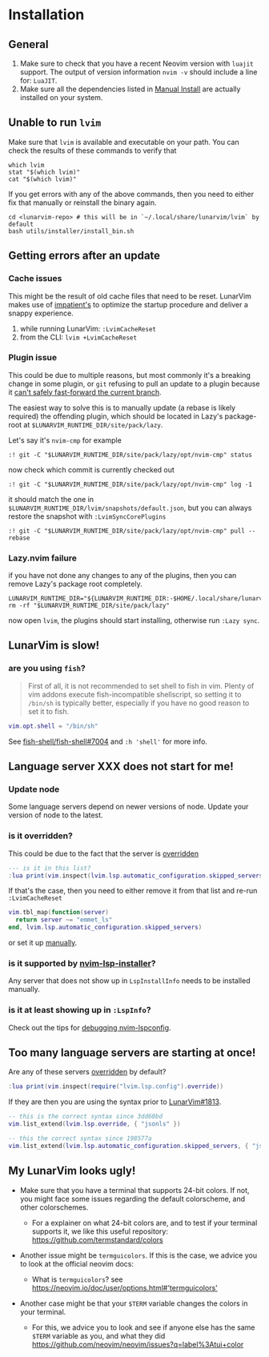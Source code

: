 # Installation

## General

1. Make sure to check that you have a recent Neovim version with `luajit` support. The output of version information `nvim -v` should include a line for: `LuaJIT`.
2. Make sure all the dependencies listed in [Manual Install](#manual-install) are actually installed on your system.

## Unable to run `lvim`

Make sure that `lvim` is available and executable on your path. You can check the results of these commands to verify that

```shell
which lvim
stat "$(which lvim)"
cat "$(which lvim)"
```

If you get errors with any of the above commands, then you need to either fix that manually or reinstall the binary again.

```shell
cd <lunarvim-repo> # this will be in `~/.local/share/lunarvim/lvim` by default
bash utils/installer/install_bin.sh
```

## Getting errors after an update

### Cache issues

This might be the result of old cache files that need to be reset. LunarVim makes use of [impatient's](https://github.com/lewis6991/impatient.nvim) to optimize the startup procedure and deliver a snappy experience.

1. while running LunarVim: `:LvimCacheReset`
2. from the CLI: `lvim +LvimCacheReset`

### Plugin issue

This could be due to multiple reasons, but most commonly it's a breaking change in some plugin,
or `git` refusing to pull an update to a plugin because it
[can't safely fast-forward the current branch](https://blog.sffc.xyz/post/185195398930/why-you-should-use-git-pull-ff-only-git-is-a).

The easiest way to solve this is to manually update (a rebase is likely required) the offending plugin,
which should be located in Lazy's package-root at `$LUNARVIM_RUNTIME_DIR/site/pack/lazy`.

Let's say it's `nvim-cmp` for example

```vim
:! git -C "$LUNARVIM_RUNTIME_DIR/site/pack/lazy/opt/nvim-cmp" status
```

now check which commit is currently checked out

```vim
:! git -C "$LUNARVIM_RUNTIME_DIR/site/pack/lazy/opt/nvim-cmp" log -1
```

it should match the one in `$LUNARVIM_RUNTIME_DIR/lvim/snapshots/default.json`, but you can always restore the snapshot with `:LvimSyncCorePlugins`

```vim
:! git -C "$LUNARVIM_RUNTIME_DIR/site/pack/lazy/opt/nvim-cmp" pull --rebase
```

### Lazy.nvim failure

if you have not done any changes to any of the plugins, then you can remove Lazy's package root completely.

```shell
LUNARVIM_RUNTIME_DIR="${LUNARVIM_RUNTIME_DIR:-$HOME/.local/share/lunarvim}"
rm -rf "$LUNARVIM_RUNTIME_DIR/site/pack/lazy"
```

now open `lvim`, the plugins should start installing, otherwise run `:Lazy sync`.

## LunarVim is slow!

### are you using `fish`?

> First of all, it is not recommended to set shell to fish in vim. Plenty of vim addons execute fish-incompatible shellscript, so setting it to `/bin/sh` is typically better, especially if you have no good reason to set it to fish.

```lua
vim.opt.shell = "/bin/sh"
```

See [fish-shell/fish-shell#7004](https://github.com/fish-shell/fish-shell/issues/7004) and `:h 'shell'` for more info.

## Language server XXX does not start for me!

### Update node

Some language servers depend on newer versions of node. Update your version of node to the latest.

### is it overridden?

This could be due to the fact that the server is [overridden](../configuration/language-features/language-servers.md#server-override)

```lua
--- is it in this list?
:lua print(vim.inspect(lvim.lsp.automatic_configuration.skipped_servers))
```

If that's the case, then you need to either remove it from that list and re-run `:LvimCacheReset`

```lua
vim.tbl_map(function(server)
  return server ~= "emmet_ls"
end, lvim.lsp.automatic_configuration.skipped_servers)
```

or set it up [manually](../configuration/language-features/language-servers.md#server-setup).

### is it supported by [nvim-lsp-installer](https://github.com/williamboman/nvim-lsp-installer)?

Any server that does not show up in `LspInstallInfo` needs to be installed manually.

### is it at least showing up in `:LspInfo`?

Check out the tips for [debugging nvim-lspconfig](https://github.com/neovim/nvim-lspconfig#debugging).

## Too many language servers are starting at once!

Are any of these servers [overridden](../configuration/language-features/language-servers.md#server-override) by default?

```lua
:lua print(vim.inspect(require("lvim.lsp.config").override))
```

If they are then you are using the syntax prior to [LunarVim#1813](https://github.com/LunarVim/LunarVim/pull/1813).

```lua
-- this is the correct syntax since 3dd60bd
vim.list_extend(lvim.lsp.override, { "jsonls" })
```

```lua
-- this the correct syntax since 198577a
vim.list_extend(lvim.lsp.automatic_configuration.skipped_servers, { "jsonls" })
```

## My LunarVim looks ugly!

- Make sure that you have a terminal that supports 24-bit colors. If not, you might face some issues regarding the default colorscheme, and other colorschemes.

  - For a explainer on what 24-bit colors are, and to test if your terminal supports it, we like this useful repository: https://github.com/termstandard/colors

- Another issue might be `termguicolors`. If this is the case, we advice you to look at the official neovim docs:

  - What is `termguicolors`? see <https://neovim.io/doc/user/options.html#'termguicolors'>

- Another case might be that your `$TERM` variable changes the colors in your terminal.
  - For this, we advice you to look and see if anyone else has the same `$TERM` variable as you, and what they did https://github.com/neovim/neovim/issues?q=label%3Atui+color
